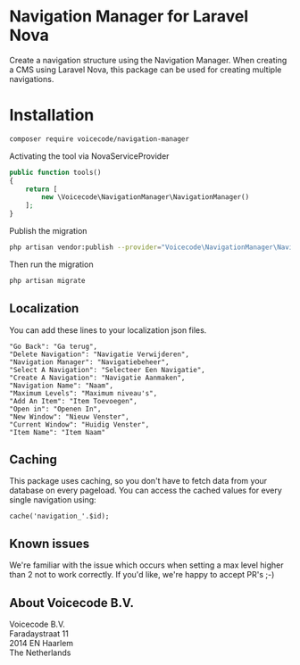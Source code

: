 # Navigation Manager for Laravel Nova

Create a navigation structure using the Navigation Manager. When creating a CMS using Laravel Nova, this package can be used for creating multiple navigations.

# Installation 

```bash
composer require voicecode/navigation-manager
```

Activating the tool via NovaServiceProvider

```php
public function tools()
{
    return [
        new \Voicecode\NavigationManager\NavigationManager()
    ];
}
```

Publish the migration

``` bash
php artisan vendor:publish --provider="Voicecode\NavigationManager\NavigationManagerServiceProvider"
```

Then run the migration

``` bash
php artisan migrate
```

## Localization

You can add these lines to your localization json files.

```
"Go Back": "Ga terug",
"Delete Navigation": "Navigatie Verwijderen",
"Navigation Manager": "Navigatiebeheer",
"Select A Navigation": "Selecteer Een Navigatie",
"Create A Navigation": "Navigatie Aanmaken",
"Navigation Name": "Naam",
"Maximum Levels": "Maximum niveau's",
"Add An Item": "Item Toevoegen",
"Open in": "Openen In",
"New Window": "Nieuw Venster",
"Current Window": "Huidig Venster",
"Item Name": "Item Naam"
```

## Caching

This package uses caching, so you don't have to fetch data from your database on every pageload. You can access the cached values for every single navigation using:

```
cache('navigation_'.$id);
```


## Known issues

We're familiar with the issue which occurs when setting a max level higher than 2 not to work correctly. 
If you'd like, we're happy to accept PR's ;-)

## About Voicecode B.V.

Voicecode B.V.  
Faradaystraat 11  
2014 EN Haarlem  
The Netherlands
